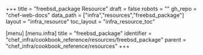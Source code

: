 +++
title = "freebsd_package Resource"
draft = false
robots = ""
gh_repo = "chef-web-docs"
data_path = ["infra","resources","freebsd_package"]
layout = "infra_resource"
toc_layout = "infra_resource_toc"

[menu]
  [menu.infra]
    title = "freebsd_package"
    identifier = "chef_infra/cookbook_reference/resources/freebsd_package"
    parent = "chef_infra/cookbook_reference/resources"
+++

<!-- The contents of this page are automatically generated from the freebsd_package.yaml file in the data directory. -->
<!-- To suggest a change, edit the https://github.com/chef/chef/blob/main/lib/chef/resource/freebsd_package.rb file
      and submit a pull request to the https://github.com/chef/chef repository. -->
